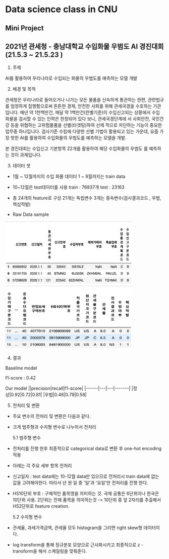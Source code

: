 # Data science class  in CNU

## Mini Project  

## 2021년 관세청 - 충남대학교 수입화물 우범도 AI 경진대회(21.5.3 ~ 21.5.23 )

1. 주제

 AI를 활용하여 우리나라로 수입되는 화물의 우범도를 예측하는 모델 개발

2.  배경 및 목적

 관세청은 우리나라로 들어오거나 나가는 모든 물품을 신속하게 통관하는 한편, 관련법규를 엄정하게 집행함으로써 튼튼한 경제, 안전한 사회를 위해 관세국경을 수호하는 기관입니다.
매년 약 1천백만건, 매달 약 1백만건(란별기준)이 수입신고되는 상황에서 수입 화물을 검사할 수 있는 인력은 한정되어 있다 보니, 관세국경단계에 서 사회안전, 국민건강 등을 위협하는 고위험물품을 선별(타겟팅)하여 선제 적으로 차단하는 기능이 중요한 업무중 하나입니다.
검사기준 수립에 다양한 선별 기법이 활용되고 있는 가운데, 요즘 가장 핫한 AI를 활용하여 수입화물의 우범도를 예측하는 모델을 개발.

본 경진대회는 수입신고 기본항목 22개를 활용하여 해당 수입화물의 우범도 를 예측하는 것이 과제입니다.


3. 데이터 셋

- 1월 ~ 12월까지의  수입 화물 데이터 1 ~ 9월까지는 train data
- 10~12월은 test데이터를 사용 train : 76837개 test : 23163
-  총 24개의 feature로 구성 21개는 독립변수 3개는 종속변수(검사결과코드 , 우범, 핵심적발)

- Raw Data sample


<img src="./image/data1.png" width="400" height="200" ><img src="./image/data2.png" width="400" height="200">

4. 결과

Baseline model

f1-score : 0.42


Our model
||precision|recall|f1-score|
|------|---|---|-------|
|정상|0.92|0.72|0.81|
|우범|0.46|0.79|0.58|


5. 전처리 및 변환

- 주요 변수의 전처리 및 변환은 다음과 같다.

- 크게 범주형과 수치형 변수로 나누어서 전처리


  5.1 범주형 변수

- 전처리를 진행 한후 최종적으로 categorical data로 변환 후 one-hot encoding 적용
- 아래는 각 주요 세부 항목 전처리

- 신고일자 : test data에는 10-12월 data만 있으므로 전처리시 train data에 없는 값을 고려해야한다. 따라서 년 원 일 중 '일'과 '요일'만 전처리를 진행 한다.

- HS10단위 부호 : 구체적인 품목명을 의미하는 것. 국제 공통은 6단위이나 한국은 10단위 사용. 2단위는 전체 품목을 의미하는것
-> 10단위 중 앞 2자리를 추출해서 HS2단위로 feature creation.


  5.2 수치형 변수

- 관세율, 과세가격금액, 관세율 모두 histogram을 그리면 right skew형 데이터이다.

- log transform을 통해 정규분포 모양으로 근사화시키고 최종적으로 z - transform을 해서 스케일링을 맞춰춘다.
